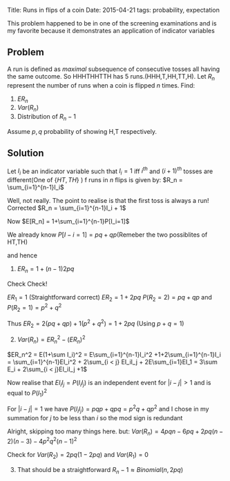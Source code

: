 Title: Runs in flips of a coin
Date: 2015-04-21
tags: probability, expectation


This problem happened to be in one of the screening examinations
and is my favorite because it demonstrates an application of indicator variables

## Problem
A run is defined as *maximal* subsequence of consecutive tosses all having the same outcome.
So HHHTHHTTH has 5 runs.(HHH,T,HH,TT,H). Let $R_n$ represent the number of runs 
when a coin is flipped $n$ times. Find:

1. $ER_n$
2. $Var(R_n)$
3. Distribution of $R_n-1$

Assume $p,q$ probability of showing H,T respectively.

## Solution

Let $I_i$ be an indicator variable such that $I_i=1$ iff $i^{th}$ and $(i+1)^{th}$ tosses are different(One of {$HT,TH$} ) 
f runs in $n$ flips is given by: $R_n = \sum_{i=1}^{n-1}I_i$

Well, not really. The point to realise is that the first toss is always a run!
Corrected $R_n = \sum_{i=1}^{n-1}I_i + 1$

Now $E[R_n] = 1+\sum_{i=1}^{n-1}P[I_i=1]$

We already know $P[I-i=1] = pq + qp$(Remeber the two possiblites of HT,TH)

and hence
1. $ER_n = 1+ (n-1)2pq$

Check Check!

$ER_1 = 1$ (Straightforward correct)
$ER_2 = 1+2pq$ 
$P(R_2=2) = pq + qp$ and $P(R_2=1) = p^2 + q^2$

Thus $ER_2 = 2(pq+qp) + 1(p^2+q^2) = 1 +2pq$ (Using $p+q=1$)

2. $Var(R_n) = ER_n^2 - (ER_n)^2$

$ER_n^2 = E(1+\sum I_i)^2 = E\sum_{i=1}^{n-1}I_i^2 +1+2\sum_{i=1}^{n-1}I_i = \sum_{i=1}^{n-1}EI_i^2 + 2\sum_{i < j} EI_iI_j + 2E\sum_{i=1}EI_1 = 3\sum E_i + 2\sum_{i < j}EI_iI_j +1$

Now realise that $EI_iI_j=P(I_iI_j)$ is an independent event for $|i-j|>1$ and is equal to $P(I_1)^2$

For $|i-j|=1$ we have $P(I_iI_j)=pqp+qpq = p^2q+qp^2$ and I chose in my summation for $j$ to be less than $i$ so the mod sign is redundant


Alright, skipping too many things here. but:
$Var(R_n) = 4pqn -6pq+2pq(n-2)(n-3) - 4p^2q^2(n-1)^2$

Check for $Var(R_2) = 2pq(1-2pq)$ and $Var(R_1)=0$

3. That should be a straightforward $R_n-1 \approx Binomial(n,2pq)$

